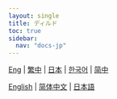 ```yaml
---
layout: single
title: ディルド
toc: true
sidebar:
  nav: "docs-jp"
---
```

[Eng](/dancexr/features/dildo) | [繁中](/tw/dancexr/features/dildo) | [日本](/jp/dancexr/features/dildo) | [한국어](/kr/dancexr/features/dildo) | [简中](/zh/dancexr/features/dildo)

[English](/dancexr/features/dildo) | [简体中文](/zh/dancexr/features/dildo) | [日本語](/jp/dancexr/features/dildo)